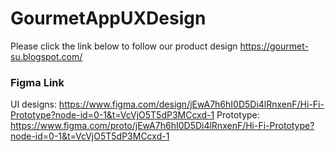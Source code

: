 # GourmetAppUXDesign

Please click the link below to follow our product design
https://gourmet-su.blogspot.com/

### Figma Link
UI designs: https://www.figma.com/design/jEwA7h6hI0D5Di4lRnxenF/Hi-Fi-Prototype?node-id=0-1&t=VcVjO5T5dP3MCcxd-1
Prototype: https://www.figma.com/proto/jEwA7h6hI0D5Di4lRnxenF/Hi-Fi-Prototype?node-id=0-1&t=VcVjO5T5dP3MCcxd-1
